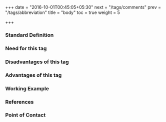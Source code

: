 +++
date = "2016-10-01T00:45:05+05:30"
next = "/tags/comments"
prev = "/tags/abbreviation"
title = "body"
toc = true
weight = 5

+++

<h3>Standard Definition</h3>

<h3>Need for this tag</h3>

<h3>Disadvantages of this tag</h3>

<h3>Advantages of this tag</h3>

<h3>Working Example</h3>

<h3>References</h3>

<h3>Point of Contact</h3>

